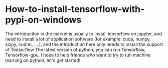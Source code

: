 # How-to-install-tensorflow-with-pypi-on-windows
The introduction in the market is usually to install tensorflow on jupyter, and need to install a lot of application software (for example: cuda, numpy, scipy, cudnn, ....), and the introduction here only needs to install the support of Tensorflow The latest version of python, you can run Tensorflow, Tensorflow-gpu, I hope to help friends who want to try to run machine learning on python, let's get started!
